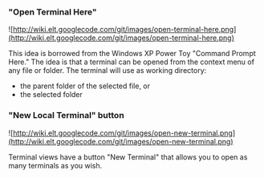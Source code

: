 ### "Open Terminal Here" ###

![http://wiki.elt.googlecode.com/git/images/open-terminal-here.png](http://wiki.elt.googlecode.com/git/images/open-terminal-here.png)

This idea is borrowed from the Windows XP Power Toy "Command Prompt Here." The idea is that a terminal can be opened
from the context menu of any file or folder. The terminal will use as working directory:

  * the parent folder of the selected file, or
  * the selected folder

### "New Local Terminal" button ###

![http://wiki.elt.googlecode.com/git/images/open-new-terminal.png](http://wiki.elt.googlecode.com/git/images/open-new-terminal.png)

Terminal views have a button "New Terminal" that allows you to open as many terminals as you wish.